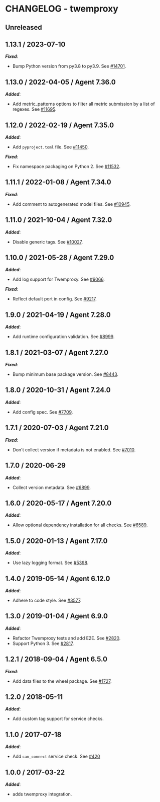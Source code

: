 # CHANGELOG - twemproxy

## Unreleased

## 1.13.1 / 2023-07-10

***Fixed***:

* Bump Python version from py3.8 to py3.9. See [#14701](https://github.com/DataDog/integrations-core/pull/14701).

## 1.13.0 / 2022-04-05 / Agent 7.36.0

***Added***:

* Add metric_patterns options to filter all metric submission by a list of regexes. See [#11695](https://github.com/DataDog/integrations-core/pull/11695).

## 1.12.0 / 2022-02-19 / Agent 7.35.0

***Added***:

* Add `pyproject.toml` file. See [#11450](https://github.com/DataDog/integrations-core/pull/11450).

***Fixed***:

* Fix namespace packaging on Python 2. See [#11532](https://github.com/DataDog/integrations-core/pull/11532).

## 1.11.1 / 2022-01-08 / Agent 7.34.0

***Fixed***:

* Add comment to autogenerated model files. See [#10945](https://github.com/DataDog/integrations-core/pull/10945).

## 1.11.0 / 2021-10-04 / Agent 7.32.0

***Added***:

* Disable generic tags. See [#10027](https://github.com/DataDog/integrations-core/pull/10027).

## 1.10.0 / 2021-05-28 / Agent 7.29.0

***Added***:

* Add log support for Twemproxy. See [#9066](https://github.com/DataDog/integrations-core/pull/9066).

***Fixed***:

* Reflect default port in config. See [#9217](https://github.com/DataDog/integrations-core/pull/9217).

## 1.9.0 / 2021-04-19 / Agent 7.28.0

***Added***:

* Add runtime configuration validation. See [#8999](https://github.com/DataDog/integrations-core/pull/8999).

## 1.8.1 / 2021-03-07 / Agent 7.27.0

***Fixed***:

* Bump minimum base package version. See [#8443](https://github.com/DataDog/integrations-core/pull/8443).

## 1.8.0 / 2020-10-31 / Agent 7.24.0

***Added***:

* Add config spec. See [#7709](https://github.com/DataDog/integrations-core/pull/7709).

## 1.7.1 / 2020-07-03 / Agent 7.21.0

***Fixed***:

* Don't collect version if metadata is not enabled. See [#7010](https://github.com/DataDog/integrations-core/pull/7010).

## 1.7.0 / 2020-06-29

***Added***:

* Collect version metadata. See [#6899](https://github.com/DataDog/integrations-core/pull/6899).

## 1.6.0 / 2020-05-17 / Agent 7.20.0

***Added***:

* Allow optional dependency installation for all checks. See [#6589](https://github.com/DataDog/integrations-core/pull/6589).

## 1.5.0 / 2020-01-13 / Agent 7.17.0

***Added***:

* Use lazy logging format. See [#5398](https://github.com/DataDog/integrations-core/pull/5398).

## 1.4.0 / 2019-05-14 / Agent 6.12.0

***Added***:

* Adhere to code style. See [#3577](https://github.com/DataDog/integrations-core/pull/3577).

## 1.3.0 / 2019-01-04 / Agent 6.9.0

***Added***:

* Refactor Twemproxy tests and add E2E. See [#2820](https://github.com/DataDog/integrations-core/pull/2820).
* Support Python 3. See [#2817](https://github.com/DataDog/integrations-core/pull/2817).

## 1.2.1 / 2018-09-04 / Agent 6.5.0

***Fixed***:

* Add data files to the wheel package. See [#1727](https://github.com/DataDog/integrations-core/pull/1727).

## 1.2.0 / 2018-05-11

***Added***:

* Add custom tag support for service checks.

## 1.1.0 / 2017-07-18

***Added***:

* Add `can_connect` service check. See [#420](https://github.com/DataDog/integrations-core/issues/420)

## 1.0.0 / 2017-03-22

***Added***:

* adds twemproxy integration.
